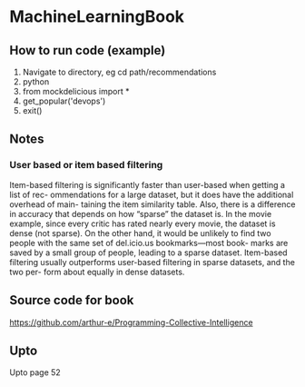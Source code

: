 # MachineLearningBook

## How to run code (example)
1. Navigate to directory, eg cd path/recommendations
2. python
3. from mockdelicious import *
4. get_popular('devops')
5. exit()

## Notes

### User based or item based filtering

Item-based filtering is significantly faster than user-based when getting a list of rec- ommendations for a large dataset, but it does have the additional overhead of main- taining the item similarity table. Also, there is a difference in accuracy that depends on how “sparse” the dataset is. In the movie example, since every critic has rated nearly every movie, the dataset is dense (not sparse). On the other hand, it would be unlikely to find two people with the same set of del.icio.us bookmarks—most book- marks are saved by a small group of people, leading to a sparse dataset. Item-based filtering usually outperforms user-based filtering in sparse datasets, and the two per- form about equally in dense datasets.

## Source code for book
https://github.com/arthur-e/Programming-Collective-Intelligence

## Upto

Upto page 52
